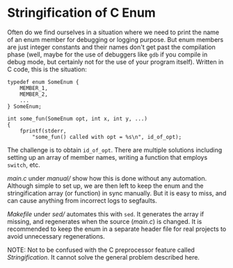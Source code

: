 # Stringification of C Enum

Often do we find ourselves in a situation where we need to print the name of an
enum member for debugging or logging purpose. But enum members are just integer
constants and their names don't get past the compilation phase (well, maybe for
the use of debuggers like `gdb` if you compile in debug mode, but certainly not
for the use of your program itself). Written in C code, this is the situation:

```
typedef enum SomeEnum {
	MEMBER_1,
	MEMBER_2,
	...
} SomeEnum;

int some_fun(SomeEnum opt, int x, int y, ...)
{
	fprintf(stderr,
		"some_fun() called with opt = %s\n", id_of_opt);
```

The challenge is to obtain `id_of_opt`. There are multiple solutions including
setting up an array of member names, writing a function that employs `switch`,
etc.

*main.c* under *manual/* show how this is done without any automation. Although
simple to set up, we are then left to keep the enum and the stringification
array (or function) in sync manually. But it is easy to miss, and can cause
anything from incorrect logs to segfaults.

*Makefile* under *sed/* automates this with `sed`. It generates the array if
missing, and regenerates when the source (*main.c*) is changed. It is
recommended to keep the enum in a separate header file for real projects to
avoid unnecessary regenerations.

NOTE: Not to be confused with the C preprocessor feature called
*Stringification*. It cannot solve the general problem described here.
